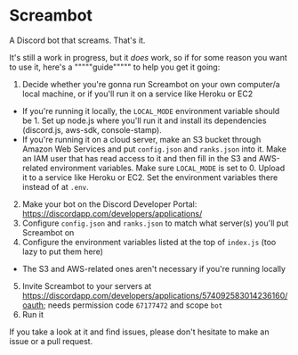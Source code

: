 # Screambot
A Discord bot that screams. That's it.

It's still a work in progress, but it _does_ work, so if for some reason you want to use it, here's a """""guide""""" to help you get it going:
1. Decide whether you're gonna run Screambot on your own computer/a local machine, or if you'll run it on a service like Heroku or EC2
 - If you're running it locally, the `LOCAL_MODE` environment variable should be 1. Set up node.js where you'll run it and install its dependencies (discord.js, aws-sdk, console-stamp).
 - If you're running it on a cloud server, make an S3 bucket through Amazon Web Services and put `config.json` and `ranks.json` into it. Make an IAM user that has read access to it and then fill in the S3 and AWS-related environment variables. Make sure `LOCAL_MODE` is set to 0. Upload it to a service like Heroku or EC2. Set the environment variables there instead of at `.env`.
2. Make your bot on the Discord Developer Portal: https://discordapp.com/developers/applications/
3. Configure `config.json` and `ranks.json` to match what server(s) you'll put Screambot on
4. Configure the environment variables listed at the top of `index.js` (too lazy to put them here)
 - The S3 and AWS-related ones aren't necessary if you're running locally
5. Invite Screambot to your servers at https://discordapp.com/developers/applications/574092583014236160/oauth; needs permission code <span title="TODO: explain what this code means">`67177472`</span> and scope `bot`
6. Run it

If you take a look at it and find issues, please don't hesitate to make an issue or a pull request.
